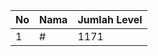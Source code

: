 | No | Nama            | Jumlah Level |
|----|-----------------|--------------|
| 1  | #    |    1171        |

